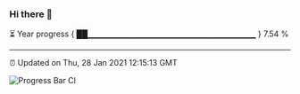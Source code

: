 ### Hi there 👋

⏳ Year progress { ██▁▁▁▁▁▁▁▁▁▁▁▁▁▁▁▁▁▁▁▁▁▁▁▁▁▁▁▁ } 7.54 %

---

⏰ Updated on Thu, 28 Jan 2021 12:15:13 GMT

![Progress Bar CI](https://github.com/liununu/liununu/workflows/Progress%20Bar%20CI/badge.svg)
